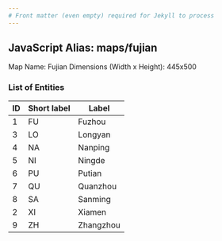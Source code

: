 ```yaml
---
# Front matter (even empty) required for Jekyll to process
---
```


## JavaScript Alias: maps/fujian

Map Name: Fujian
Dimensions (Width x Height): 445x500





### List of Entities

ID | Short label | Label
---|---|---|
1|FU|Fuzhou
3|LO|Longyan
4|NA|Nanping
5|NI|Ningde
6|PU|Putian
7|QU|Quanzhou
8|SA|Sanming
2|XI|Xiamen
9|ZH|Zhangzhou


